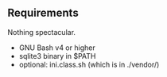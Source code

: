 ## Requirements

Nothing spectacular.

* GNU Bash v4 or higher
* sqlite3 binary in $PATH
* optional: ini.class.sh (which is in ./vendor/)
